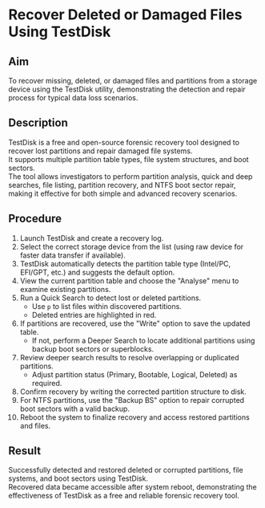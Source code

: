 # Recover Deleted or Damaged Files Using TestDisk

## Aim
To recover missing, deleted, or damaged files and partitions from a storage device using the TestDisk utility, demonstrating the detection and repair process for typical data loss scenarios.

## Description
TestDisk is a free and open-source forensic recovery tool designed to recover lost partitions and repair damaged file systems.  
It supports multiple partition table types, file system structures, and boot sectors.  
The tool allows investigators to perform partition analysis, quick and deep searches, file listing, partition recovery, and NTFS boot sector repair, making it effective for both simple and advanced recovery scenarios.

## Procedure
1. Launch TestDisk and create a recovery log.  
2. Select the correct storage device from the list (using raw device for faster data transfer if available).  
3. TestDisk automatically detects the partition table type (Intel/PC, EFI/GPT, etc.) and suggests the default option.  
4. View the current partition table and choose the "Analyse" menu to examine existing partitions.  
5. Run a Quick Search to detect lost or deleted partitions.  
   - Use `p` to list files within discovered partitions.  
   - Deleted entries are highlighted in red.  
6. If partitions are recovered, use the "Write" option to save the updated table.  
   - If not, perform a Deeper Search to locate additional partitions using backup boot sectors or superblocks.  
7. Review deeper search results to resolve overlapping or duplicated partitions.  
   - Adjust partition status (Primary, Bootable, Logical, Deleted) as required.  
8. Confirm recovery by writing the corrected partition structure to disk.  
9. For NTFS partitions, use the "Backup BS" option to repair corrupted boot sectors with a valid backup.  
10. Reboot the system to finalize recovery and access restored partitions and files.

## Result
Successfully detected and restored deleted or corrupted partitions, file systems, and boot sectors using TestDisk.  
Recovered data became accessible after system reboot, demonstrating the effectiveness of TestDisk as a free and reliable forensic recovery tool.
